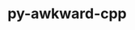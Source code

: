 ---
title: "py-awkward-cpp"
layout: cache
categories: [package, develop]
meta: {"versions": ["35"], "compilers": ["gcc@=11.4.0"], "oss": ["ubuntu22.04"], "platforms": ["linux"], "targets": ["x86_64_v3"], "stacks": ["hep", "root"], "num_specs": 4, "num_specs_by_stack": {"hep": 4, "root": 4}}
spec_details: [{"hash": "kttmz7syd34mz6ev5j5fsszz6kvxisgg", "compiler": "gcc@=11.4.0", "versions": ["35"], "os": "ubuntu22.04", "platform": "linux", "target": "x86_64_v3", "variants": ["build_system=python_pip"], "stacks": ["hep", "root"], "size": "-", "tarball": "https://binaries.spack.io/develop/build_cache/linux-ubuntu22.04-x86_64_v3/gcc-11.4.0/py-awkward-cpp-35/linux-ubuntu22.04-x86_64_v3-gcc-11.4.0-py-awkward-cpp-35-kttmz7syd34mz6ev5j5fsszz6kvxisgg.spack"}, {"hash": "aoatvmudzlnqp66crt236tuzauip6h5m", "compiler": "gcc@=11.4.0", "versions": ["35"], "os": "ubuntu22.04", "platform": "linux", "target": "x86_64_v3", "variants": ["build_system=python_pip"], "stacks": ["hep", "root"], "size": "-", "tarball": "https://binaries.spack.io/develop/build_cache/linux-ubuntu22.04-x86_64_v3/gcc-11.4.0/py-awkward-cpp-35/linux-ubuntu22.04-x86_64_v3-gcc-11.4.0-py-awkward-cpp-35-aoatvmudzlnqp66crt236tuzauip6h5m.spack"}, {"hash": "lizanlu53524owu5v4wyeo4wxl2kuovc", "compiler": "gcc@=11.4.0", "versions": ["35"], "os": "ubuntu22.04", "platform": "linux", "target": "x86_64_v3", "variants": ["build_system=python_pip"], "stacks": ["hep", "root"], "size": "-", "tarball": "https://binaries.spack.io/develop/build_cache/linux-ubuntu22.04-x86_64_v3/gcc-11.4.0/py-awkward-cpp-35/linux-ubuntu22.04-x86_64_v3-gcc-11.4.0-py-awkward-cpp-35-lizanlu53524owu5v4wyeo4wxl2kuovc.spack"}, {"hash": "52ywu4wz454565ugstxfhf3kuyo2ju67", "compiler": "gcc@=11.4.0", "versions": ["35"], "os": "ubuntu22.04", "platform": "linux", "target": "x86_64_v3", "variants": ["build_system=python_pip"], "stacks": ["hep", "root"], "size": "-", "tarball": "https://binaries.spack.io/develop/build_cache/linux-ubuntu22.04-x86_64_v3/gcc-11.4.0/py-awkward-cpp-35/linux-ubuntu22.04-x86_64_v3-gcc-11.4.0-py-awkward-cpp-35-52ywu4wz454565ugstxfhf3kuyo2ju67.spack"}]
---